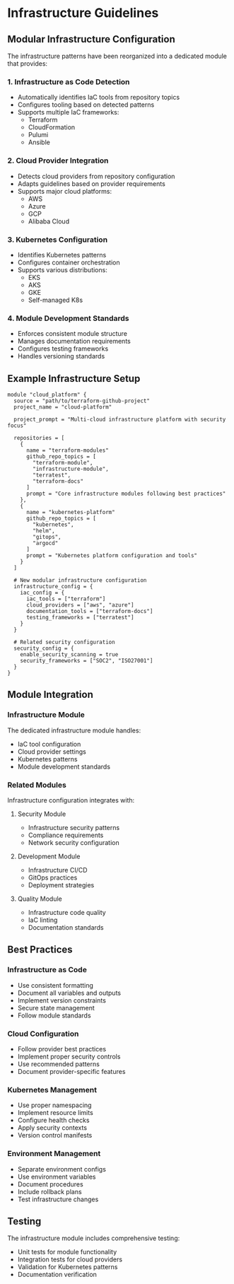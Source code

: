 # Infrastructure Guidelines

## Modular Infrastructure Configuration

The infrastructure patterns have been reorganized into a dedicated module that provides:

### 1. Infrastructure as Code Detection
- Automatically identifies IaC tools from repository topics
- Configures tooling based on detected patterns
- Supports multiple IaC frameworks:
  - Terraform
  - CloudFormation
  - Pulumi
  - Ansible

### 2. Cloud Provider Integration
- Detects cloud providers from repository configuration
- Adapts guidelines based on provider requirements
- Supports major cloud platforms:
  - AWS
  - Azure
  - GCP
  - Alibaba Cloud

### 3. Kubernetes Configuration
- Identifies Kubernetes patterns
- Configures container orchestration
- Supports various distributions:
  - EKS
  - AKS
  - GKE
  - Self-managed K8s

### 4. Module Development Standards
- Enforces consistent module structure
- Manages documentation requirements
- Configures testing frameworks
- Handles versioning standards

## Example Infrastructure Setup

```hcl
module "cloud_platform" {
  source = "path/to/terraform-github-project"
  project_name = "cloud-platform"
  
  project_prompt = "Multi-cloud infrastructure platform with security focus"
  
  repositories = [
    {
      name = "terraform-modules"
      github_repo_topics = [
        "terraform-module",
        "infrastructure-module",
        "terratest",
        "terraform-docs"
      ]
      prompt = "Core infrastructure modules following best practices"
    },
    {
      name = "kubernetes-platform"
      github_repo_topics = [
        "kubernetes",
        "helm",
        "gitops",
        "argocd"
      ]
      prompt = "Kubernetes platform configuration and tools"
    }
  ]

  # New modular infrastructure configuration
  infrastructure_config = {
    iac_config = {
      iac_tools = ["terraform"]
      cloud_providers = ["aws", "azure"]
      documentation_tools = ["terraform-docs"]
      testing_frameworks = ["terratest"]
    }
  }

  # Related security configuration
  security_config = {
    enable_security_scanning = true
    security_frameworks = ["SOC2", "ISO27001"]
  }
}
```

## Module Integration

### Infrastructure Module
The dedicated infrastructure module handles:
- IaC tool configuration
- Cloud provider settings
- Kubernetes patterns
- Module development standards

### Related Modules
Infrastructure configuration integrates with:
1. Security Module
   - Infrastructure security patterns
   - Compliance requirements
   - Network security configuration

2. Development Module
   - Infrastructure CI/CD
   - GitOps practices
   - Deployment strategies

3. Quality Module
   - Infrastructure code quality
   - IaC linting
   - Documentation standards

## Best Practices

### Infrastructure as Code
- Use consistent formatting
- Document all variables and outputs
- Implement version constraints
- Secure state management
- Follow module standards

### Cloud Configuration
- Follow provider best practices
- Implement proper security controls
- Use recommended patterns
- Document provider-specific features

### Kubernetes Management
- Use proper namespacing
- Implement resource limits
- Configure health checks
- Apply security contexts
- Version control manifests

### Environment Management
- Separate environment configs
- Use environment variables
- Document procedures
- Include rollback plans
- Test infrastructure changes

## Testing

The infrastructure module includes comprehensive testing:
- Unit tests for module functionality
- Integration tests for cloud providers
- Validation for Kubernetes patterns
- Documentation verification